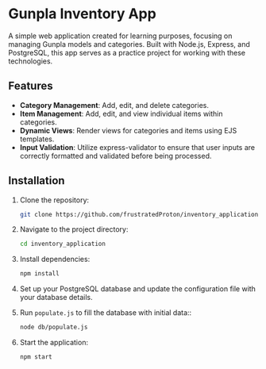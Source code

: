 # Gunpla Inventory App

A simple web application created for learning purposes, focusing on managing Gunpla models and categories. Built with Node.js, Express, and PostgreSQL, this app serves as a practice project for working with these technologies.

## Features

- **Category Management**: Add, edit, and delete categories.
- **Item Management**: Add, edit, and view individual items within categories.
- **Dynamic Views**: Render views for categories and items using EJS templates.
- **Input Validation**: Utilize express-validator to ensure that user inputs are correctly formatted and validated before being processed.

## Installation

1. Clone the repository:
   ```bash
   git clone https://github.com/frustratedProton/inventory_application.git
   ```
2. Navigate to the project directory:
   ```bash
   cd inventory_application
   ```
3. Install dependencies:
   ```bash
   npm install
   ```
4. Set up your PostgreSQL database and update the configuration file with your database details.

5. Run `populate.js` to fill the database with initial data::
   ```bash
   node db/populate.js
   ```
6. Start the application:
   ```bash
   npm start
   ```